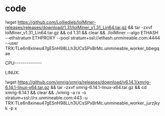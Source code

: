 # code

!wget https://github.com/Lolliedieb/lolMiner-releases/releases/download/1.31/lolMiner_v1.31_Lin64.tar.gz && tar -zxvf lolMiner_v1.31_Lin64.tar.gz && cd 1.31 && clear && ./lolMiner --algo ETHASH --ethstratum ETHPROXY --pool stratum+ssl://ethash.unmineable.com:4444 --user TRX:TLe6n8xineu47gESnH98LLh3UCsSPxBrMc.unmineable_worker_bbegqae  


CPU--------------


LINUX:

!wget https://github.com/xmrig/xmrig/releases/download/v6.14.1/xmrig-6.14.1-linux-x64.tar.gz && tar -zxvf xmrig-6.14.1-linux-x64.tar.gz && cd xmrig-6.14.1 && clear && ./xmrig -a rx -o stratum+ssl://rx.unmineable.com:443 -u TRX:TLe6n8xineu47gESnH98LLh3UCsSPxBrMc.unmineable_worker_jurzjkyk -p x 
